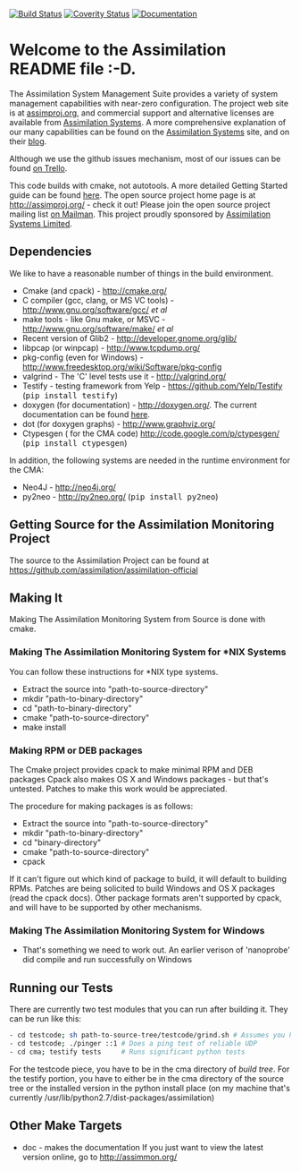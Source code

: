 [![Build Status](https://travis-ci.org/assimilation/assimilation-official.svg?branch=master)](https://travis-ci.org/assimilation/assimilation-official)
[![Coverity Status](https://scan.coverity.com/projects/9/badge.svg)](https://scan.coverity.com/projects/9) [![Documentation](https://codedocs.xyz/assimilation/assimilation-official.svg)](https://codedocs.xyz/assimilation/assimilation-official/)

# Welcome to the Assimilation README file :-D.

The Assimilation System Management Suite provides a variety of system management capabilities with near-zero configuration. The project web site is at [assimproj.org](http://assimproj.org/), and commercial support and alternative licenses are available from [Assimilation Systems](http://AssimilationSystems.com). A more comprehensive explanation of our many capabilities can be found on the [Assimilation Systems](http://AssimilationSystems.com) site, and on their [blog](http://assimilationsystems.com/category/blog/).

Although we use the github issues mechanism, most of our issues can be found [on Trello](https://trello.com/b/98QrdEK1/issues-bugs).

This code builds with cmake, not autotools.
A more detailed Getting Started guide can be found [here](http://linux-ha.org/source-doc/assimilation/html/_getting_started.html).
The open source project home page is at http://assimproj.org/ - check it out!
Please join the open source project mailing list [on Mailman](http://lists.community.tummy.com/cgi-bin/mailman/listinfo/assimilation).
This project proudly sponsored by [Assimilation Systems Limited](http://AssimilationSystems.com)</a>.


## Dependencies

We like to have a reasonable number of things in the build environment.
- Cmake (and cpack) - http://cmake.org/
- C compiler (gcc, clang, or MS VC tools) - http://www.gnu.org/software/gcc/ <i>et al</i>
- make tools - like Gnu make, or MSVC - http://www.gnu.org/software/make/ <i>et al</i>
- Recent version of Glib2 - http://developer.gnome.org/glib/
- libpcap (or winpcap) - http://www.tcpdump.org/
- pkg-config (even for Windows) - http://www.freedesktop.org/wiki/Software/pkg-config
- valgrind - The 'C' level tests use it - http://valgrind.org/
- Testify - testing framework from Yelp - https://github.com/Yelp/Testify (<tt>pip install testify</tt>)
- doxygen (for documentation) - http://doxygen.org/. The current documentation can be found [here](https://codedocs.xyz/assimilation/assimilation-official/).
- dot (for doxygen graphs) - http://www.graphviz.org/
- Ctypesgen ( for the CMA code) http://code.google.com/p/ctypesgen/ (<tt>pip install ctypesgen</tt>)

In addition, the following systems are needed in the runtime environment for the CMA:
- Neo4J - http://neo4j.org/
- py2neo - http://py2neo.org/	(<tt>pip install py2neo</tt>)

## Getting Source for the Assimilation Monitoring Project
The source to the Assimilation Project can be found at https://github.com/assimilation/assimilation-official

## Making It

Making The Assimilation Monitoring System from Source is done with cmake.

### Making The Assimilation Monitoring System for \*NIX Systems

You can follow these instructions for \*NIX type systems.
- Extract the source into "path-to-source-directory"
- mkdir "path-to-binary-directory"
- cd "path-to-binary-directory"
- cmake "path-to-source-directory"
- make install

### Making RPM or DEB packages

The Cmake project provides cpack to make minimal RPM and DEB packages
Cpack also makes OS X and Windows packages - but that's untested.
Patches to make this work would be appreciated.

The procedure for making packages is as follows:

- Extract the source into "path-to-source-directory"
- mkdir "path-to-binary-directory"
- cd "binary-directory"
- cmake "path-to-source-directory"
- cpack

If it can't figure out which kind of package to build, it will default to building RPMs.
Patches are being solicited to build Windows and OS X packages (read the cpack docs).
Other package formats aren't supported by cpack, and will have to be supported by other mechanisms.

### Making The Assimilation Monitoring System for Windows

- That's something we need to work out.  An earlier verison of 'nanoprobe' did compile and run successfully on Windows

## Running our Tests

There are currently two test modules that you can run after building it.  They can be run
like this:
```bash
- cd testcode; sh path-to-source-tree/testcode/grind.sh # Assumes you have valgrind installed.
- cd testcode; ./pinger ::1 # Does a ping test of reliable UDP
- cd cma; testify tests     # Runs significant python tests
```

For the testcode piece, you have to be in the cma directory of *build tree*.
For the testify portion, you have to either be in the cma directory of the source tree or the installed version in the python install place
(on my machine that's currently /usr/lib/python2.7/dist-packages/assimilation)


## Other Make Targets

- doc - makes the documentation If you just want to view the latest version online, go to http://assimmon.org/
